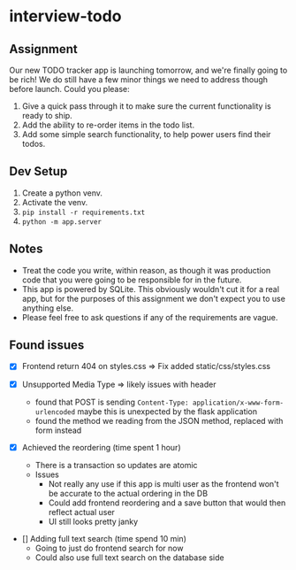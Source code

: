 # interview-todo

## Assignment

Our new TODO tracker app is launching tomorrow, and we're finally going to be rich! We do still have a few minor things we need to address though before launch. Could you please:

1. Give a quick pass through it to make sure the current functionality is ready to ship.
1. Add the ability to re-order items in the todo list.
1. Add some simple search functionality, to help power users find their todos.

## Dev Setup

1. Create a python venv.
1. Activate the venv.
1. `pip install -r requirements.txt`
1. `python -m app.server`

## Notes

- Treat the code you write, within reason, as though it was production code that you were going to be responsible for in the future.
- This app is powered by SQLite. This obviously wouldn't cut it for a real app, but for the purposes of this assignment we don't expect you to use anything else.
- Please feel free to ask questions if any of the requirements are vague.

## Found issues

- [x] Frontend return 404 on styles.css => Fix added static/css/styles.css

- [x] Unsupported Media Type => likely issues with header

  - found that POST is sending `Content-Type: application/x-www-form-urlencoded` maybe this is unexpected by the flask application
  - found the method we reading from the JSON method, replaced with form instead

- [x] Achieved the reordering (time spent 1 hour)

  - There is a transaction so updates are atomic
  - Issues
    - Not really any use if this app is multi user as the frontend won't be accurate to the actual ordering in the DB
    - Could add frontend reordering and a save button that would then reflect actual user
    - UI still looks pretty janky

- [] Adding full text search (time spend 10 min)
  - Going to just do frontend search for now
  - Could also use full text search on the database side
